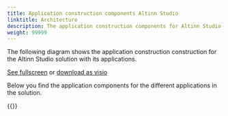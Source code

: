 ```yaml
---
title: Application construction components Altinn Studio
linktitle: Architecture
description: The application construction components for Altinn Studio includes all components uses to create the Altinn Studio Applications.
weight: 99999
---
```


The following diagram shows the application construction construction for the Altinn Studio solution with its applications.

[See fullscreen](/altinn-studio/architecture/altinnstudio_application_construction_architecture.svg)
or [download as visio](/altinn-studio/architecture/altinnstudio_application_construction_architecture.vsdx)

<object data="altinnstudio_application_construction_architecture.svg" type="image/svg+xml" style="width: 100%;"></object>

Below you find the application components for the different applications in the solution.

{{<children />}}
